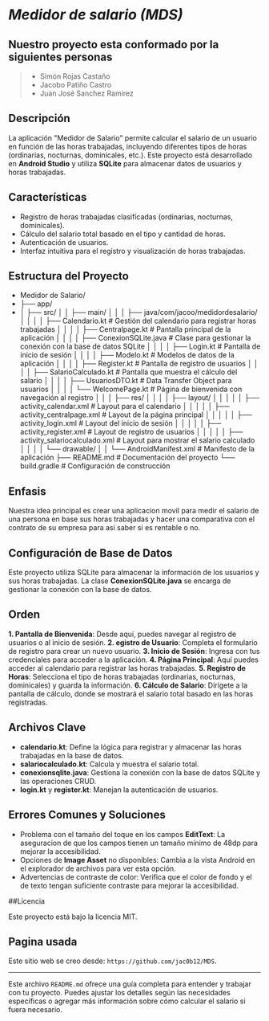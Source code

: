 # *Medidor de salario (MDS)* 

## Nuestro proyecto esta conformado por la siguientes personas

> * Simón Rojas Castaño
> * Jacobo Patiño Castro
> * Juan José Sanchez Ramirez

## Descripción
 La aplicación "Medidor de Salario" permite calcular el salario de un usuario en función de las horas trabajadas, incluyendo diferentes tipos de horas (ordinarias, nocturnas, dominicales, etc.). Este proyecto está desarrollado en **Android Studio** y utiliza **SQLite** para almacenar datos de usuarios y horas trabajadas.

## Características
- Registro de horas trabajadas clasificadas (ordinarias, nocturnas, dominicales).
- Cálculo del salario total basado en el tipo y cantidad de horas.
- Autenticación de usuarios.
- Interfaz intuitiva para el registro y visualización de horas trabajadas.

## Estructura del Proyecto
* Medidor de Salario/ 
* ├── app/ 
* │ ├── src/ 
│ │ ├── main/ 
│ │ │ ├── java/com/jacoo/medidordesalario/ 
│ │ │ │ ├── Calendario.kt # Gestión del calendario para registrar horas trabajadas 
│ │ │ │ ├── Centralpage.kt # Pantalla principal de la aplicación 
│ │ │ │ ├── ConexionSQLite.java # Clase para gestionar la conexión con la base de datos SQLite 
│ │ │ │ ├── Login.kt # Pantalla de inicio de sesión 
│ │ │ │ ├── Modelo.kt # Modelos de datos de la aplicación 
│ │ │ │ ├── Register.kt # Pantalla de registro de usuarios 
│ │ │ │ ├── SalarioCalculado.kt # Pantalla que muestra el cálculo del salario 
│ │ │ │ ├── UsuariosDTO.kt # Data Transfer Object para usuarios 
│ │ │ │ └── WelcomePage.kt # Página de bienvenida con navegación al registro 
│ │ │ ├── res/ 
│ │ │ │ ├── layout/ 
│ │ │ │ │ ├── activity_calendar.xml # Layout para el calendario 
│ │ │ │ │ ├── activity_centralpage.xml # Layout de la página principal 
│ │ │ │ │ ├── activity_login.xml # Layout del inicio de sesión 
│ │ │ │ │ ├── activity_register.xml # Layout de registro de usuarios
│ │ │ │ │ ├── activity_salariocalculado.xml # Layout para mostrar el salario calculado 
│ │ │ │ └── drawable/ 
│ │ └── AndroidManifest.xml # Manifesto de la aplicación 
├── README.md # Documentación del proyecto 
└── build.gradle # Configuración de construcción

## Enfasis
 Nuestra idea principal es crear una aplicacion movil para medir el salario de una persona en base sus horas trabajadas y hacer una comparativa con el contrato de su empresa para asi saber si es rentable o no.

## Configuración de Base de Datos
 Este proyecto utiliza SQLite para almacenar la información de los usuarios y sus horas trabajadas. La clase **ConexionSQLite.java** se encarga de gestionar la conexión con la base de datos. 
 
## Orden

**1. Pantalla de Bienvenida**: Desde aquí, puedes navegar al registro de usuarios o al inicio de sesión.
**2. egistro de Usuario**: Completa el formulario de registro para crear un nuevo usuario.
**3. Inicio de Sesión**: Ingresa con tus credenciales para acceder a la aplicación.
**4. Página Principal**: Aquí puedes acceder al calendario para registrar las horas trabajadas.
**5. Registro de Horas**: Selecciona el tipo de horas trabajadas (ordinarias, nocturnas, dominicales) y guarda la información.
**6. Cálculo de Salario**: Dirígete a la pantalla de cálculo, donde se mostrará el salario total basado en las horas registradas.

## Archivos Clave
- **calendario.kt**: Define la lógica para registrar y almacenar las horas trabajadas en la base de datos.
- **salariocalculado.kt**: Calcula y muestra el salario total.
- **conexionsqlite.java**: Gestiona la conexión con la base de datos SQLite y las operaciones CRUD.
- **login.kt** y **register.kt**: Manejan la autenticación de usuarios.

## Errores Comunes y Soluciones
- Problema con el tamaño del toque en los campos **EditText**: La aseguracion de que los campos tienen un tamaño mínimo de 48dp para mejorar la accesibilidad.
- Opciones de **Image Asset** no disponibles: Cambia a la vista Android en el explorador de archivos para ver esta opción.
- Advertencias de contraste de color: Verifica que el color de fondo y el de texto tengan suficiente contraste para mejorar la accesibilidad.

##Licencia

Este proyecto está bajo la licencia MIT.

## Pagina usada

Este sitio web se creo desde: `https://github.com/jac0b12/MDS`.


---

Este archivo `README.md` ofrece una guía completa para entender y trabajar con tu proyecto. Puedes ajustar los detalles según las necesidades específicas o agregar más información sobre cómo calcular el salario si fuera necesario.
